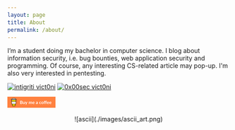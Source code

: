 ```yaml
---
layout: page
title: About
permalink: /about/
---
```


I’m a student doing my bachelor in computer science. I blog about information security, i.e. bug bounties, web application security and programming. Of course, any interesting CS-related article may pop-up. I'm also very interested in pentesting.


[![intigriti vict0ni](https://img.shields.io/badge/intigriti-%40vict0ni-blue?style=flat-square)](https://www.intigriti.com/profile/vict0ni) [![0x00sec vict0ni](https://img.shields.io/badge/0x00sec-%40vict0ni-black?style=flat-square)](https://0x00sec.org/u/vict0ni/)

[![Buy me a coffee](https://raw.githubusercontent.com/victoni/victoni.github.io/master/images/rsz_rsz_lato-orange.png)](https://www.buymeacoffee.com/vict0ni)

<center>![ascii](./images/ascii_art.png)</center>